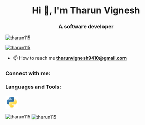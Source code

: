 <h1 align="center">Hi 👋, I'm Tharun Vignesh</h1>
<h3 align="center">A software developer</h3>

<p align="left"> <img src="https://komarev.com/ghpvc/?username=tharun115&label=Profile%20views&color=0e75b6&style=flat" alt="tharun115" /> </p>

<p align="left"> <a href="https://github.com/ryo-ma/github-profile-trophy"><img src="https://github-profile-trophy.vercel.app/?username=tharun115" alt="tharun115" /></a> </p>

- 📫 How to reach me **tharunvignesh9410@gmail.com**

<h3 align="left">Connect with me:</h3>
<p align="left">
</p>

<h3 align="left">Languages and Tools:</h3>
<p align="left"> <a href="https://www.python.org" target="_blank" rel="noreferrer"> <img src="https://raw.githubusercontent.com/devicons/devicon/master/icons/python/python-original.svg" alt="python" width="40" height="40"/> </a> </p>

<p><img align="left" src="https://github-readme-stats.vercel.app/api/top-langs?username=tharun115&show_icons=true&locale=en&layout=compact" alt="tharun115" /></p>

<p>&nbsp;<img align="center" src="https://github-readme-stats.vercel.app/api?username=tharun115&show_icons=true&locale=en" alt="tharun115" /></p>
